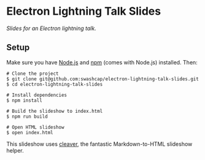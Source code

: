 # Electron Lightning Talk Slides

_Slides for an Electron lightning talk._

## Setup

Make sure you have [Node.js](https://nodejs.org/) and
[npm](https://www.npmjs.com) (comes with Node.js) installed. Then:

```shell
# Clone the project
$ git clone git@github.com:swashcap/electron-lightning-talk-slides.git
$ cd electron-lightning-talk-slides

# Install dependencies
$ npm install

# Build the slideshow to index.html
$ npm run build

# Open HTML slideshow
$ open index.html
```

This slideshow uses [cleaver](https://github.com/jdan/cleaver), the fantastic
Markdown-to-HTML slideshow helper.


